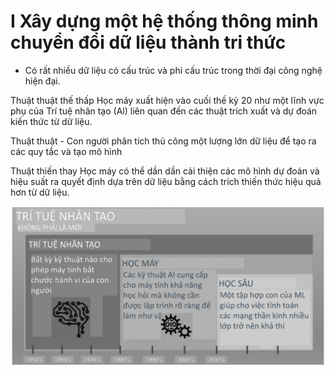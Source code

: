 # I Xây dựng một hệ thống thông minh chuyển đổi dữ liệu thành tri thức  

- Có rất nhiều dữ liệu có cấu trúc và phi cấu trúc trong thời đại công nghệ hiện đại.  

Thuật thuật thế thấp Học máy xuất hiện vào cuối thế kỷ 20 như một lĩnh vực phụ của Trí tuệ nhân tạo (Al) liên quan đến các thuật  trích xuất và dự đoán kiến thức từ dữ liệu.  

Thuật thuật - Con người phân tích thủ công một lượng lớn dữ liệu để tạo ra các quy tắc và tạo mô hình  

Thuật thiến thay Học máy có thể dần dần cải thiện các mô hình dự đoán và hiệu suất ra quyết định dựa trên dữ liệu bằng cách trích thiến thức hiệu quả hơn từ dữ liệu.  

![](images/7144848d4d4207921149e0a83633840230875818a550ba3be1ae97ede5d98b5c.jpg)  
